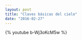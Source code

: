 ```yaml
---
layout: post
title: "Claves básicas del cielo"
date: "2016-02-27"
---
```


{% youtube b-Wj3oKcM5w %}
